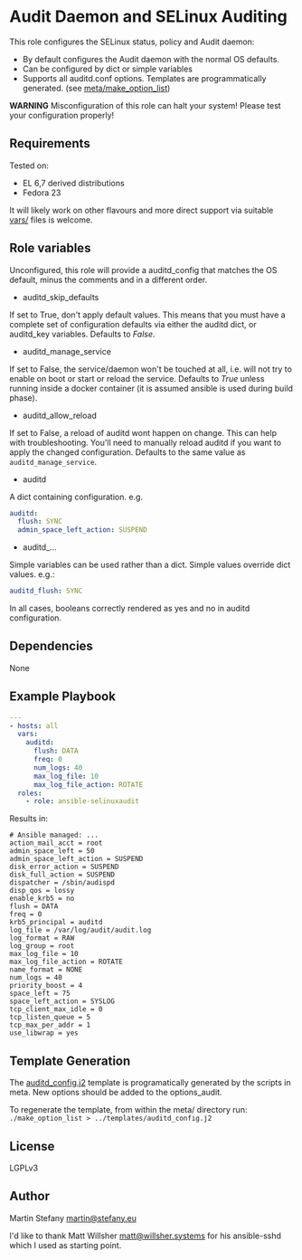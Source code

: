 Audit Daemon and SELinux Auditing
=================================

This role configures the SELinux status, policy and Audit daemon:

* By default configures the Audit daemon with the normal OS defaults.
* Can be configured by dict or simple variables
* Supports all auditd.conf options. Templates are programmatically generated.
  (see [meta/make_option_list](meta/make_option_list))

**WARNING** Misconfiguration of this role can halt your system!
Please test your configuration properly!

Requirements
------------

Tested on:

* EL 6,7 derived distributions
* Fedora 23

It will likely work on other flavours and more direct support via suitable
[vars/](vars/) files is welcome.

Role variables
---------------

Unconfigured, this role will provide a auditd_config that matches the OS default,
minus the comments and in a different order.

* auditd_skip_defaults

If set to True, don't apply default values. This means that you must have a
complete set of configuration defaults via either the auditd dict, or auditd_key
variables. Defaults to *False*.

* auditd_manage_service

If set to False, the service/daemon won't be touched at all, i.e. will not try
to enable on boot or start or reload the service.  Defaults to *True* unless
running inside a docker container (it is assumed ansible is used during build
phase).

* auditd_allow_reload

If set to False, a reload of auditd wont happen on change. This can help with
troubleshooting. You'll need to manually reload auditd if you want to apply the
changed configuration. Defaults to the same value as ``auditd_manage_service``.

* auditd

A dict containing configuration.  e.g.

```yaml
auditd:
  flush: SYNC
  admin_space_left_action: SUSPEND
```

* auditd_...

Simple variables can be used rather than a dict. Simple values override dict
values. e.g.:

```yaml
auditd_flush: SYNC
```

In all cases, booleans correctly rendered as yes and no in auditd configuration.

Dependencies
------------

None

Example Playbook
----------------

```yaml
---
- hosts: all
  vars:
    auditd:
      flush: DATA
      freq: 0
      num_logs: 40
      max_log_file: 10
      max_log_file_action: ROTATE
  roles:
    - role: ansible-selinuxaudit
```

Results in:

```
# Ansible managed: ...
action_mail_acct = root
admin_space_left = 50
admin_space_left_action = SUSPEND
disk_error_action = SUSPEND
disk_full_action = SUSPEND
dispatcher = /sbin/audispd
disp_qos = lossy
enable_krb5 = no
flush = DATA
freq = 0
krb5_principal = auditd
log_file = /var/log/audit/audit.log
log_format = RAW
log_group = root
max_log_file = 10
max_log_file_action = ROTATE
name_format = NONE
num_logs = 40
priority_boost = 4
space_left = 75
space_left_action = SYSLOG
tcp_client_max_idle = 0
tcp_listen_queue = 5
tcp_max_per_addr = 1
use_libwrap = yes
```

Template Generation
-------------------

The [auditd_config.j2](templates/auditd_config.j2) template is programatically
generated by the scripts in meta. New options should be added to the
options_audit.

To regenerate the template, from within the meta/ directory run:
`./make_option_list > ../templates/auditd_config.j2`

License
-------

LGPLv3


Author
------

Martin Stefany <martin@stefany.eu>

I'd like to thank Matt Willsher <matt@willsher.systems> for his ansible-sshd which I used as starting point.

